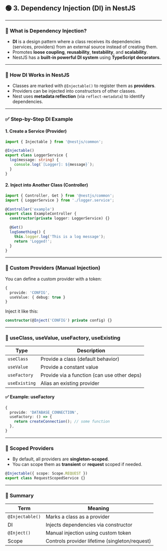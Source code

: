 

## 🟢 **3. Dependency Injection (DI)** in NestJS

---

### 🔹 **What is Dependency Injection?**

* **DI** is a design pattern where a class receives its dependencies (services, providers) from an external source instead of creating them.
* Promotes **loose coupling**, **reusability**, **testability**, and **scalability**.
* NestJS has a **built-in powerful DI system** using **TypeScript decorators**.

---

### 🔹 **How DI Works in NestJS**

* Classes are marked with `@Injectable()` to register them as **providers**.
* Providers can be injected into constructors of other classes.
* Nest uses **metadata reflection** (via `reflect-metadata`) to identify dependencies.

---

### ✅ **Step-by-Step DI Example**

#### 1. Create a Service (Provider)

```ts
import { Injectable } from '@nestjs/common';

@Injectable()
export class LoggerService {
  log(message: string) {
    console.log(`[Logger]: ${message}`);
  }
}
```

#### 2. Inject into Another Class (Controller)

```ts
import { Controller, Get } from '@nestjs/common';
import { LoggerService } from './logger.service';

@Controller('example')
export class ExampleController {
  constructor(private logger: LoggerService) {}

  @Get()
  logSomething() {
    this.logger.log('This is a log message');
    return 'Logged!';
  }
}
```

---

### 🔹 **Custom Providers (Manual Injection)**

You can define a custom provider with a token:

```ts
{
  provide: 'CONFIG',
  useValue: { debug: true }
}
```

Inject it like this:

```ts
constructor(@Inject('CONFIG') private config) {}
```

---

### 🔹 **useClass, useValue, useFactory, useExisting**

| Type          | Description                                 |
| ------------- | ------------------------------------------- |
| `useClass`    | Provide a class (default behavior)          |
| `useValue`    | Provide a constant value                    |
| `useFactory`  | Provide via a function (can use other deps) |
| `useExisting` | Alias an existing provider                  |

#### ✅ Example: useFactory

```ts
{
  provide: 'DATABASE_CONNECTION',
  useFactory: () => {
    return createConnection(); // some function
  },
}
```

---

### 🔹 **Scoped Providers**

* By default, all providers are **singleton-scoped**.
* You can scope them as **transient** or **request** scoped if needed.

```ts
@Injectable({ scope: Scope.REQUEST })
export class RequestScopedService {}
```

---

### 🧠 Summary

| Term            | Meaning                                        |
| --------------- | ---------------------------------------------- |
| `@Injectable()` | Marks a class as a provider                    |
| DI              | Injects dependencies via constructor           |
| `@Inject()`     | Manual injection using custom token            |
| Scope           | Controls provider lifetime (singleton/request) |

